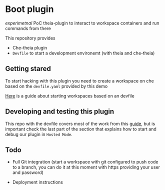 # Boot plugin
*experimetnal* PoC theia-plugin to interact to workspace containers and run commands from there

This repository provides

- Che-theia plugin 
- `Devfile` to start a development environemt (with theia and che-theia)

## Getting stared

To start hacking with this plugin you need to create a workspace on che based on the `devfile.yaml` provided by this demo

[Here](https://www.eclipse.org/che/docs/che-7/configuring-a-workspace-using-a-devfile/) is a guide about starting workspaces based on an devfile

## Developing and testing this plugin

This repo with the devfile covers most of the work from this [guide](https://www.eclipse.org/che/docs/che-7/developing-che-theia-plug-ins/#developing-che-theia-plug-ins-using-che_developing-che-theia-plug-ins), but is important check the last part of the section that explains how to start and debug our plugin in `Hosted Mode`.

## Todo 


- Full Git integration (start a workspace with git configured to push code to a branch, you can do it at this moment with https providing your user and password)


- Deployment instructions
